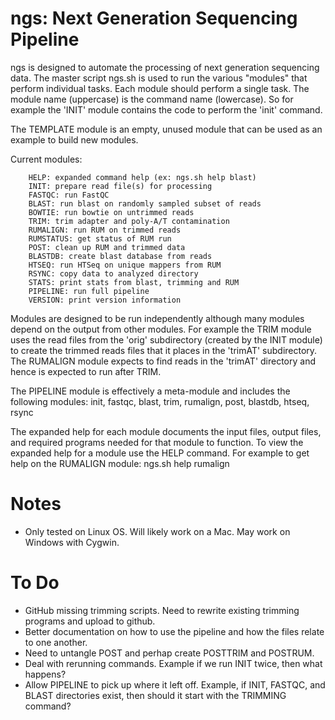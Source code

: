 ngs: Next Generation Sequencing Pipeline
========================================

ngs is designed to automate the processing of next generation sequencing data. The master script ngs.sh is used to run the various "modules" that perform individual tasks. Each module should perform a single task. The module name (uppercase) is the command name (lowercase). So for example the 'INIT' module contains the code to perform the 'init' command. 

The TEMPLATE module is an empty, unused module that can be used as an example to build new modules.

Current modules:

		HELP: expanded command help (ex: ngs.sh help blast)
		INIT: prepare read file(s) for processing
		FASTQC: run FastQC
		BLAST: run blast on randomly sampled subset of reads
		BOWTIE: run bowtie on untrimmed reads
		TRIM: trim adapter and poly-A/T contamination
		RUMALIGN: run RUM on trimmed reads
		RUMSTATUS: get status of RUM run
		POST: clean up RUM and trimmed data
		BLASTDB: create blast database from reads
		HTSEQ: run HTSeq on unique mappers from RUM
		RSYNC: copy data to analyzed directory
		STATS: print stats from blast, trimming and RUM
		PIPELINE: run full pipeline
		VERSION: print version information

Modules are designed to be run independently although many modules depend on the output from other modules. For example the TRIM module uses the read files from the 'orig' subdirectory (created by the INIT module) to create the trimmed reads files that it places in the 'trimAT' subdirectory. The RUMALIGN module expects to find reads in the 'trimAT' directory and hence is expected to run after TRIM.

The PIPELINE module is effectively a meta-module and includes the following modules: init, fastqc, blast, trim, rumalign, post, blastdb, htseq, rsync

The expanded help for each module documents the input files, output files, and required programs needed for that module to function. To view the expanded help for a module use the HELP command. For example to get help on the RUMALIGN module: ngs.sh help rumalign


Notes
=================

  - Only tested on Linux OS. Will likely work on a Mac. May work on Windows with Cygwin.


To Do
=================

  - GitHub missing trimming scripts. Need to rewrite existing trimming programs and upload to github.
  - Better documentation on how to use the pipeline and how the files relate to one another.
  - Need to untangle POST and perhap create POSTTRIM and POSTRUM.
  - Deal with rerunning commands. Example if we run INIT twice, then what happens?
  - Allow PIPELINE to pick up where it left off. Example, if INIT, FASTQC, and BLAST directories exist, then should it start with the TRIMMING command?

